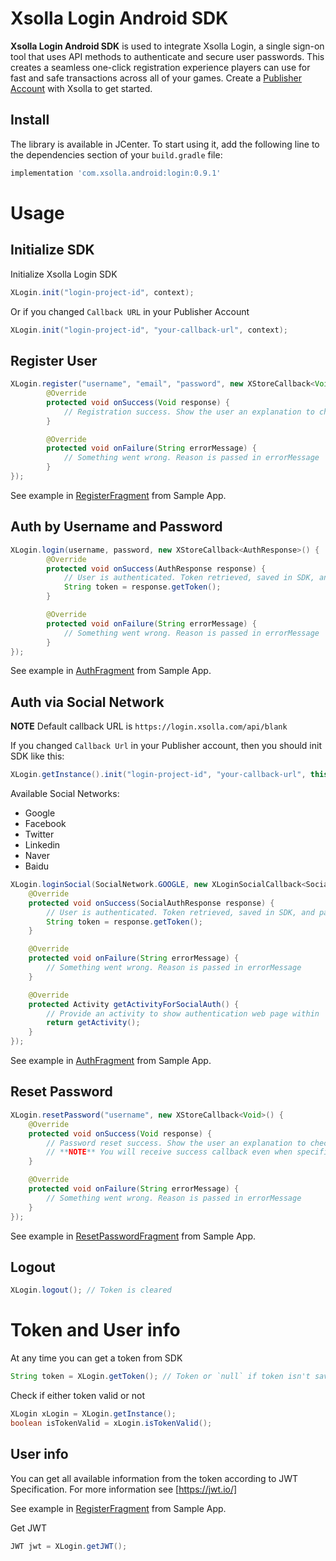 # Xsolla Login Android SDK

**Xsolla Login Android SDK** is used to integrate Xsolla Login, a single sign-on tool that uses API methods to authenticate and secure user passwords. This creates a seamless one-click registration experience players can use for fast and safe transactions across all of your games. Create a  [Publisher Account](https://publisher.xsolla.com/signup?store_type=sdk) with Xsolla to get started.

## Install
The library is available in JCenter. To start using it, add the following line to the dependencies section of your `build.gradle` file:

```groovy
implementation 'com.xsolla.android:login:0.9.1'
```

# Usage

## Initialize SDK
Initialize Xsolla Login SDK

```java
XLogin.init("login-project-id", context);
```
Or if you changed `Callback URL` in your Publisher Account
```java
XLogin.init("login-project-id", "your-callback-url", context);
```

## Register User

```java
XLogin.register("username", "email", "password", new XStoreCallback<Void>() {
        @Override
        protected void onSuccess(Void response) {
            // Registration success. Show the user an explanation to check email and confirm account.
        }

        @Override
        protected void onFailure(String errorMessage) {
            // Something went wrong. Reason is passed in errorMessage
        }
});
```
See example in [RegisterFragment](https://github.com/xsolla/android-store-sdk/blob/master/app/src/main/java/com/xsolla/android/storesdkexample/fragments/RegisterFragment.java) from Sample App.

## Auth by Username and Password

```java
XLogin.login(username, password, new XStoreCallback<AuthResponse>() {
        @Override
        protected void onSuccess(AuthResponse response) {
            // User is authenticated. Token retrieved, saved in SDK, and passed here.
            String token = response.getToken();
        }

        @Override
        protected void onFailure(String errorMessage) {
            // Something went wrong. Reason is passed in errorMessage
        }
});
```
See example in [AuthFragment](https://github.com/xsolla/android-store-sdk/blob/master/app/src/main/java/com/xsolla/android/storesdkexample/fragments/AuthFragment.java) from Sample App.

## Auth via Social Network
**NOTE** Default callback URL is `https://login.xsolla.com/api/blank`

If you changed `Callback Url` in your Publisher account, then you should init SDK like this:
```java
XLogin.getInstance().init("login-project-id", "your-callback-url", this);
```
Available Social Networks:
* Google
* Facebook
* Twitter
* Linkedin
* Naver
* Baidu

```java
XLogin.loginSocial(SocialNetwork.GOOGLE, new XLoginSocialCallback<SocialAuthResponse>() {
    @Override
    protected void onSuccess(SocialAuthResponse response) {
        // User is authenticated. Token retrieved, saved in SDK, and passed here.
        String token = response.getToken();
    }

    @Override
    protected void onFailure(String errorMessage) {
        // Something went wrong. Reason is passed in errorMessage
    }

    @Override
    protected Activity getActivityForSocialAuth() {
        // Provide an activity to show authentication web page within
        return getActivity();
    }
});
```
See example in [AuthFragment](https://github.com/xsolla/android-store-sdk/blob/master/app/src/main/java/com/xsolla/android/storesdkexample/fragments/AuthFragment.java) from Sample App.

## Reset Password

```java
XLogin.resetPassword("username", new XStoreCallback<Void>() {
    @Override
    protected void onSuccess(Void response) {
        // Password reset success. Show the user an explanation to check email and set new password.
        // **NOTE** You will receive success callback even when specific user doesn't exist!
    }

    @Override
    protected void onFailure(String errorMessage) {
        // Something went wrong. Reason is passed in errorMessage
    }
});
```
See example in [ResetPasswordFragment](https://github.com/xsolla/android-store-sdk/blob/master/app/src/main/java/com/xsolla/android/storesdkexample/fragments/ResetPasswordFragment.java) from Sample App.

## Logout
```java
XLogin.logout(); // Token is cleared
```

# Token and User info
At any time you can get a token from SDK
```java
String token = XLogin.getToken(); // Token or `null` if token isn't saved
```

Check if either token valid or not
```java
XLogin xLogin = XLogin.getInstance();
boolean isTokenValid = xLogin.isTokenValid();
```

## User info
You can get all available information from the token according to JWT Specification. For more information see [https://jwt.io/]

See example in [RegisterFragment](https://github.com/xsolla/android-store-sdk/blob/master/app/src/main/java/com/xsolla/android/storesdkexample/fragments/RegisterFragment.java) from Sample App.

Get JWT
```java
JWT jwt = XLogin.getJWT();
```